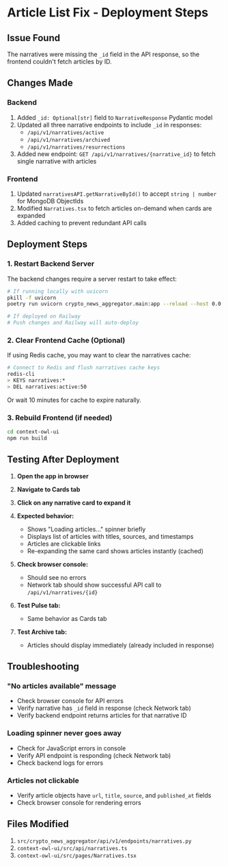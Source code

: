 # Article List Fix - Deployment Steps

## Issue Found
The narratives were missing the `_id` field in the API response, so the frontend couldn't fetch articles by ID.

## Changes Made

### Backend
1. Added `_id: Optional[str]` field to `NarrativeResponse` Pydantic model
2. Updated all three narrative endpoints to include `_id` in responses:
   - `/api/v1/narratives/active`
   - `/api/v1/narratives/archived`
   - `/api/v1/narratives/resurrections`
3. Added new endpoint: `GET /api/v1/narratives/{narrative_id}` to fetch single narrative with articles

### Frontend
1. Updated `narrativesAPI.getNarrativeById()` to accept `string | number` for MongoDB ObjectIds
2. Modified `Narratives.tsx` to fetch articles on-demand when cards are expanded
3. Added caching to prevent redundant API calls

## Deployment Steps

### 1. Restart Backend Server
The backend changes require a server restart to take effect:

```bash
# If running locally with uvicorn
pkill -f uvicorn
poetry run uvicorn crypto_news_aggregator.main:app --reload --host 0.0.0.0 --port 8000

# If deployed on Railway
# Push changes and Railway will auto-deploy
```

### 2. Clear Frontend Cache (Optional)
If using Redis cache, you may want to clear the narratives cache:

```bash
# Connect to Redis and flush narratives cache keys
redis-cli
> KEYS narratives:*
> DEL narratives:active:50
```

Or wait 10 minutes for cache to expire naturally.

### 3. Rebuild Frontend (if needed)
```bash
cd context-owl-ui
npm run build
```

## Testing After Deployment

1. **Open the app in browser**
2. **Navigate to Cards tab**
3. **Click on any narrative card to expand it**
4. **Expected behavior:**
   - Shows "Loading articles..." spinner briefly
   - Displays list of articles with titles, sources, and timestamps
   - Articles are clickable links
   - Re-expanding the same card shows articles instantly (cached)

5. **Check browser console:**
   - Should see no errors
   - Network tab should show successful API call to `/api/v1/narratives/{id}`

6. **Test Pulse tab:**
   - Same behavior as Cards tab

7. **Test Archive tab:**
   - Articles should display immediately (already included in response)

## Troubleshooting

### "No articles available" message
- Check browser console for API errors
- Verify narrative has `_id` field in response (check Network tab)
- Verify backend endpoint returns articles for that narrative ID

### Loading spinner never goes away
- Check for JavaScript errors in console
- Verify API endpoint is responding (check Network tab)
- Check backend logs for errors

### Articles not clickable
- Verify article objects have `url`, `title`, `source`, and `published_at` fields
- Check browser console for rendering errors

## Files Modified
1. `src/crypto_news_aggregator/api/v1/endpoints/narratives.py`
2. `context-owl-ui/src/api/narratives.ts`
3. `context-owl-ui/src/pages/Narratives.tsx`
